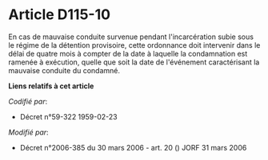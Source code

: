 # Article D115-10

En cas de mauvaise conduite survenue pendant l'incarcération subie sous le régime de la détention provisoire, cette
ordonnance doit intervenir dans le délai de quatre mois à compter de la date à laquelle la condamnation est ramenée à
exécution, quelle que soit la date de l'événement caractérisant la mauvaise conduite du condamné.

**Liens relatifs à cet article**

_Codifié par_:

  - Décret n°59-322 1959-02-23

_Modifié par_:

  - Décret n°2006-385 du 30 mars 2006 - art. 20 () JORF 31 mars 2006
